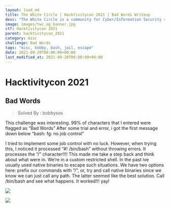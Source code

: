 ```yaml
---
layout: load_md
title: The White Circle | Hacktivitycon 2021 | Bad Words Writeup
desc: "The White Circle is a community for Cyber/Information Security students, enthusiasts and professionals. You can discuss anything related to Security, share your knowledge with others, get help when you need it and proceed further in your journey with amazing people from all over the world."
image: images/twc_og_banner.jpg
ctf: Hacktivitycon 2021
parent: hacktivitycon_2021
category: misc
challenge: Bad Words
tags: "misc, bobby, bash, jail, escape"
date: 2021-09-20T00:00:00+00:00
last_modified_at: 2021-09-20T00:00:00+00:00
---
```


<h1 class="heading card-title white-text">Hacktivitycon 2021</h1>



## Bad Words
> Solved By : bobbysox

This challenge was interesting. 99% of characters that I entered were flagged as “Bad Words”
After some trial and error, i got the first message down below “bash: fg: no job control”

I tried to implement some job control with no luck. However, when trying this, I noticed it processed “#! /bin/bash” without throwing errors. It processes the “/” character!!!! This made me take a step back and think about what were in. We’re in a custom restricted shell. In the past ive usually used native binaries to escape such situations. We have two options here: prefix our commands with “/”, or, try and call native binaries since we know we can just call any path. The latter seemed like the best solution. Call /bin/bash and see what happens. It worked!!! yay!


![](https://i.imgur.com/Hh86GbW.png)



![](https://i.imgur.com/KGGf8AK.png)






